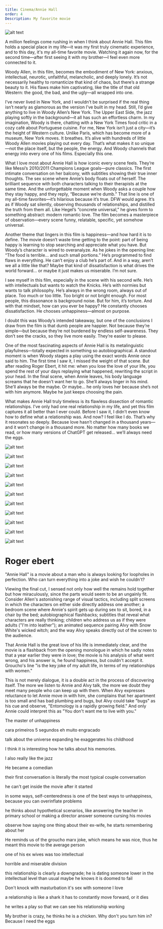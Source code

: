 ```yaml
---
title: Cinema/Annie Hall
order: 4
Description: My favorite movie
---
```


![alt text](image.png)

A million feelings come rushing in when I think about Annie Hall. This film holds a special place in my life—it was my first truly cinematic experience, and to this day, it's my all-time favorite movie. Watching it again now, for the second time—after first seeing it with my brother—I feel even more connected to it.

Woody Allen, in this film, becomes the embodiment of New York: anxious, intellectual, neurotic, unfaithful, melancholic, and deeply lonely. It’s not necessarily healthy to romanticize that kind of chaos, but there’s a strange beauty to it. His flaws make him captivating, like the title of that old Western: the good, the bad, and the ugly—all wrapped into one.

I’ve never lived in New York, and I wouldn’t be surprised if the real thing isn’t nearly as glamorous as the version I’ve built in my head. Still, I’d give anything to live in Woody Allen’s New York. The Upper East Side, the jazz playing softly in the background—it all has such an effortless charm. In my imagination, Woody is there, chatting with a New York Times food critic in a cozy café about Portuguese cuisine. For me, New York isn’t just a city—it’s the height of Western culture. Unlike Paris, which has become more of a museum, New York moves. It breathes. It’s alive with hundreds of little Woody Allen movies playing out every day. That’s what makes it so unique—not the place itself, but the people, the energy. And Woody channels that energy into every one of his films. Especially this one.

What I love most about Annie Hall is how iconic every scene feels. They’re like Messi’s 2010/2011 Champions League goals—pure classics. The first intimate conversation on her balcony, with subtitles showing their true inner thoughts. The sex scene where Annie’s body floats out of herself. The brilliant sequence with both characters talking to their therapists at the same time. And the unforgettable moment when Woody asks a couple how they stay happy, and they reply, “Because we’re dumb.” That line is one of my all-time favorites—it’s hilarious because it’s true. DFW would agree. It’s as if Woody sat silently, observing thousands of relationships, and distilled the truth from them all. Like Hegel’s “concrete universal,” he gives form to something abstract: modern romantic love. The film becomes a masterpiece of observation—every scene funny, relatable, specific, yet somehow universal.

Another theme that lingers in this film is happiness—and how hard it is to define. The movie doesn’t waste time getting to the point: part of being happy is learning to stop searching and appreciate what you have. But Woody’s character is wired to overanalyze. As he jokes in the opening line: “The food is terrible... and such small portions.” He’s programmed to find flaws in everything. He can’t enjoy a club he’s part of. And in a way, aren’t we all a little like that? Maybe that kind of dissatisfaction is what drives the world forward... or maybe it just makes us miserable. I’m not sure.

I see myself in this film, especially in the scene with his second wife. He’s with intellectuals but wants to watch the Knicks. He’s with normies but wants to talk philosophy. He’s always in the wrong room, always out of place. Too much or too little. Too bright or not bright enough. For most people, this dissonance is background noise. But for him, it’s torture. And with that mindset, how can you ever be happy? He constantly chooses dissatisfaction. He chooses unhappiness—almost on purpose.

I doubt this was Woody’s intended takeaway, but one of the conclusions I draw from the film is that dumb people are happier. Not because they’re simple—but because they’re not burdened by endless self-awareness. They don’t see the cracks, so they live more easily. They’re easier to please.

One of the most fascinating aspects of Annie Hall is its metalinguistic playfulness—totally expected in something so autobiographical. A standout moment is when Woody stages a play using the exact words Annie once said to him. The first time I saw it, I missed the weight of that scene. But after reading Roger Ebert, it hit me: when you lose the love of your life, you spend the rest of your days replaying what happened, rewriting the script in your head. In the final scene, when Annie leaves, his body language screams that he doesn’t want her to go. She’ll always linger in his mind. She’ll always be the maybe. Or maybe... he only loves her because she’s not with him anymore. Maybe he just keeps choosing the pain.

What makes Annie Hall truly timeless is its flawless dissection of romantic relationships. I’ve only had one real relationship in my life, and yet this film captures it all better than I ever could. Before I saw it, I didn’t even know how to define what a relationship was. And now? I feel like I do. That’s why it resonates so deeply. Because love hasn’t changed in a thousand years—and it won’t change in a thousand more. No matter how many books we read, or how many versions of ChatGPT get released… we’ll always need the eggs.

![alt text](1.png)

![alt text](2.png)

![alt text](4.png)

![alt text](5.png)

![alt text](6.png)

![alt text](7.png)

![alt text](9.jpeg)

![alt text](10.jpg)

![alt text](11.jpg)

![alt text](12.jpeg)

![alt text](13.jpg)

# Roger ebert

"Annie Hall" is a movie about a man who is always looking for loopholes in perfection. Who can turn everything into a joke and wish he couldn't?

Viewing the final cut, I sensed not only how well the remains hold together but how miraculously, since the parts would seem to be an ungainly fit. Consider Allen's astonishing range of visual tactics, including split screens in which the characters on either side directly address one another; a bedroom scene where Annie's spirit gets up during sex to sit, bored, in a chair by the bed; autobiographical flashbacks; subtitles that reveal what characters are really thinking; children who address us as if they were adults ("I'm into leather"); an animated sequence pairing Alvy with Snow White's wicked witch; and the way Alvy speaks directly out of the screen to the audience.

That Annie Hall is the great love of his life is immediately clear, and the movie is a flashback from the opening monologue in which he sadly notes that a year earlier they were in love; the movie is his analysis of what went wrong, and his answer is, he found happiness, but couldn't accept it. Groucho's line "is the key joke of my adult life, in terms of my relationships with women."

This is not merely dialogue, it is a double act in the process of discovering itself. The more we listen to Annie and Alvy talk, the more we doubt they meet many people who can keep up with them. When Alvy expresses reluctance to let Annie move in with him, she complains that her apartment is too small and has bad plumbing and bugs, but Alvy could take "bugs" as his cue and observe, "Entomology is a rapidly growing field." And only Annie could interpret this as "You don't want me to live with you."


The master of unhappiness

cara primeiros 5 segundos eh muito engracado

talk about the universe expanding
he exaggerates his childhood

I think it is interesting how he talks about his memories.

I also really like the jazz

He became a comedian

their first conversation is literally the most typical couple conversation

he can't get inside the movie after it started

in some ways, self-centeredness is one of the best ways to unhappiness, because you can overinflate problems

he thinks about hypothetical scenarios, like answering the teacher in primary school or making a director
answer someone cursing his movies

observe how saying one thing about their ex-wife, he starts remembering about her

He reminds us of the groucho marx joke, which means he was nice, thus he meant this movie to the average person

one of his ex wives was too intellectual

horrible and miserable division

this relationship is clearly a downgrade; he is dating someone lower 
in the intellectual level than usual
maybe he knows it is doomed to fail

Don't knock 
with 
masturbation it's sex with someone I love

a relationship is like a shark it has to constantly move forward, or it dies

he writes a play so that we can see his relationship working

My brother is crazy, he thinks he is a chicken. Why don't you turn him in?
Because I need the eggs